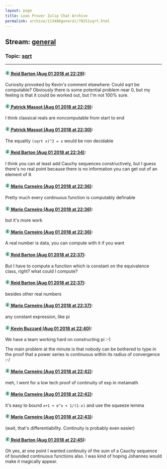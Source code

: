 ```yaml
---
layout: page
title: Lean Prover Zulip Chat Archive 
permalink: archive/113488general/70251sqrt.html
---
```


## Stream: [general](index.html)
### Topic: [sqrt](70251sqrt.html)

---

#### [![Click to go to Zulip](../../assets/img/zulip2.png) Reid Barton (Aug 01 2018 at 22:29)](https://leanprover.zulipchat.com/#narrow/stream/113488-general/topic/sqrt/near/130739279):
Curiosity provoked by Kevin's comment elsewhere: Could sqrt be computable?
Obviously there is some potential problem near 0, but my feeling is that it could be worked out, but I'm not 100% sure.

#### [![Click to go to Zulip](../../assets/img/zulip2.png) Patrick Massot (Aug 01 2018 at 22:29)](https://leanprover.zulipchat.com/#narrow/stream/113488-general/topic/sqrt/near/130739328):
I think classical reals are noncomputable from start to end

#### [![Click to go to Zulip](../../assets/img/zulip2.png) Patrick Massot (Aug 01 2018 at 22:30)](https://leanprover.zulipchat.com/#narrow/stream/113488-general/topic/sqrt/near/130739418):
The equality `(sqrt x)^2 = x` would be non decidable

#### [![Click to go to Zulip](../../assets/img/zulip2.png) Reid Barton (Aug 01 2018 at 22:34)](https://leanprover.zulipchat.com/#narrow/stream/113488-general/topic/sqrt/near/130739632):
I think you can at least add Cauchy sequences constructively, but I guess there's no real point because there is no information you can get out of an element of ℝ

#### [![Click to go to Zulip](../../assets/img/zulip2.png) Mario Carneiro (Aug 01 2018 at 22:36)](https://leanprover.zulipchat.com/#narrow/stream/113488-general/topic/sqrt/near/130739756):
Pretty much every continuous function is computably definable

#### [![Click to go to Zulip](../../assets/img/zulip2.png) Mario Carneiro (Aug 01 2018 at 22:36)](https://leanprover.zulipchat.com/#narrow/stream/113488-general/topic/sqrt/near/130739766):
but it's more work

#### [![Click to go to Zulip](../../assets/img/zulip2.png) Mario Carneiro (Aug 01 2018 at 22:36)](https://leanprover.zulipchat.com/#narrow/stream/113488-general/topic/sqrt/near/130739778):
A real number is data, you can compute with it if you want

#### [![Click to go to Zulip](../../assets/img/zulip2.png) Reid Barton (Aug 01 2018 at 22:37)](https://leanprover.zulipchat.com/#narrow/stream/113488-general/topic/sqrt/near/130739801):
But I have to compute a function which is constant on the equivalence class, right? what could I compute?

#### [![Click to go to Zulip](../../assets/img/zulip2.png) Reid Barton (Aug 01 2018 at 22:37)](https://leanprover.zulipchat.com/#narrow/stream/113488-general/topic/sqrt/near/130739805):
besides other real numbers

#### [![Click to go to Zulip](../../assets/img/zulip2.png) Mario Carneiro (Aug 01 2018 at 22:37)](https://leanprover.zulipchat.com/#narrow/stream/113488-general/topic/sqrt/near/130739815):
any constant expression, like pi

#### [![Click to go to Zulip](../../assets/img/zulip2.png) Kevin Buzzard (Aug 01 2018 at 22:40)](https://leanprover.zulipchat.com/#narrow/stream/113488-general/topic/sqrt/near/130739999):
We have a team working hard on constructing pi :-) 

The main problem at the minute is that nobody can be bothered to type in the proof that a power series is continuous within its radius of convergence :-/

#### [![Click to go to Zulip](../../assets/img/zulip2.png) Mario Carneiro (Aug 01 2018 at 22:42)](https://leanprover.zulipchat.com/#narrow/stream/113488-general/topic/sqrt/near/130740114):
meh, I went for a low tech proof of continuity of exp in metamath

#### [![Click to go to Zulip](../../assets/img/zulip2.png) Mario Carneiro (Aug 01 2018 at 22:42)](https://leanprover.zulipchat.com/#narrow/stream/113488-general/topic/sqrt/near/130740136):
it's easy to bound `x+1 < e^x < 1/(1-x)` and use the squeeze lemma

#### [![Click to go to Zulip](../../assets/img/zulip2.png) Mario Carneiro (Aug 01 2018 at 22:43)](https://leanprover.zulipchat.com/#narrow/stream/113488-general/topic/sqrt/near/130740185):
(wait, that's differentiability. Continuity is probably even easier)

#### [![Click to go to Zulip](../../assets/img/zulip2.png) Reid Barton (Aug 01 2018 at 22:45)](https://leanprover.zulipchat.com/#narrow/stream/113488-general/topic/sqrt/near/130740288):
Oh yes, at one point I wanted continuity of the sum of a Cauchy sequence of bounded continuous functions also. I was kind of hoping Johannes would make it magically appear.

